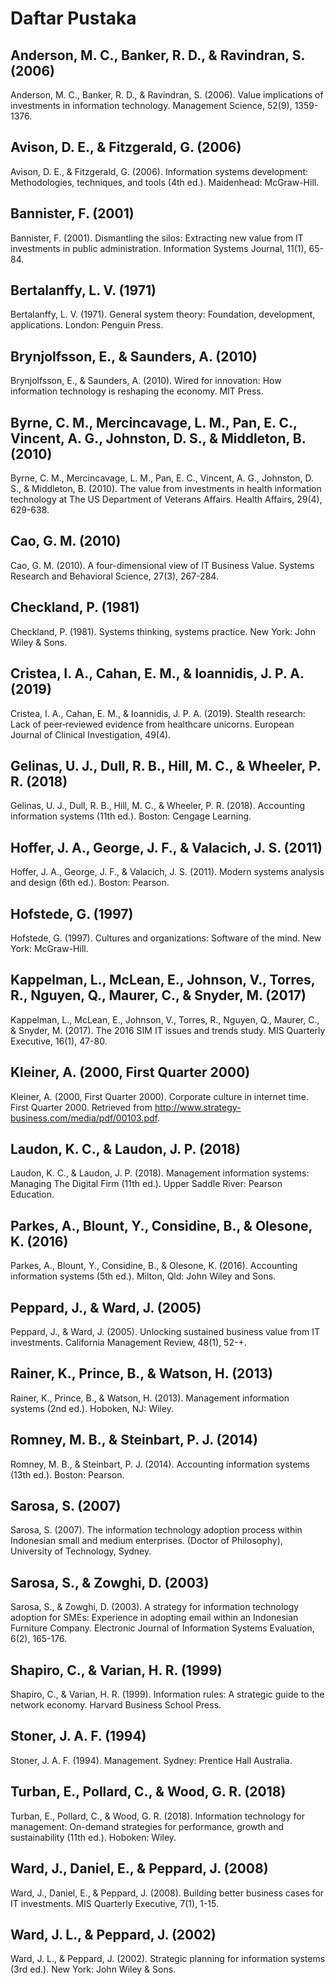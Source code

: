 # Daftar Pustaka

## Anderson, M. C., Banker, R. D., & Ravindran, S. (2006)

Anderson, M. C., Banker, R. D., & Ravindran, S. (2006). Value implications of investments in information technology. Management Science, 52(9), 1359-1376.

## Avison, D. E., & Fitzgerald, G. (2006)

Avison, D. E., & Fitzgerald, G. (2006). Information systems development: Methodologies, techniques, and tools (4th ed.). Maidenhead: McGraw-Hill.

## Bannister, F. (2001)

Bannister, F. (2001). Dismantling the silos: Extracting new value from IT investments in public administration. Information Systems Journal, 11(1), 65-84.

## Bertalanffy, L. V. (1971)

Bertalanffy, L. V. (1971). General system theory: Foundation, development, applications. London: Penguin Press.

## Brynjolfsson, E., & Saunders, A. (2010)

Brynjolfsson, E., & Saunders, A. (2010). Wired for innovation: How information technology is reshaping the economy. MIT Press.

## Byrne, C. M., Mercincavage, L. M., Pan, E. C., Vincent, A. G., Johnston, D. S., & Middleton, B. (2010)

Byrne, C. M., Mercincavage, L. M., Pan, E. C., Vincent, A. G., Johnston, D. S., & Middleton, B. (2010). The value from investments in health information technology at The US Department of Veterans Affairs. Health Affairs, 29(4), 629-638.

## Cao, G. M. (2010)

Cao, G. M. (2010). A four-dimensional view of IT Business Value. Systems Research and Behavioral Science, 27(3), 267-284.

## Checkland, P. (1981)

Checkland, P. (1981). Systems thinking, systems practice. New York: John Wiley & Sons.

## Cristea, I. A., Cahan, E. M., & Ioannidis, J. P. A. (2019)

Cristea, I. A., Cahan, E. M., & Ioannidis, J. P. A. (2019). Stealth research: Lack of peer‐reviewed evidence from healthcare unicorns. European Journal of Clinical Investigation, 49(4).

## Gelinas, U. J., Dull, R. B., Hill, M. C., & Wheeler, P. R. (2018)

Gelinas, U. J., Dull, R. B., Hill, M. C., & Wheeler, P. R. (2018). Accounting information systems (11th ed.). Boston: Cengage Learning.

## Hoffer, J. A., George, J. F., & Valacich, J. S. (2011)

Hoffer, J. A., George, J. F., & Valacich, J. S. (2011). Modern systems analysis and design (6th ed.). Boston: Pearson.

## Hofstede, G. (1997)

Hofstede, G. (1997). Cultures and organizations: Software of the mind. New York: McGraw-Hill.

## Kappelman, L., McLean, E., Johnson, V., Torres, R., Nguyen, Q., Maurer, C., & Snyder, M. (2017)

Kappelman, L., McLean, E., Johnson, V., Torres, R., Nguyen, Q., Maurer, C., & Snyder, M. (2017). The 2016 SIM IT issues and trends study. MIS Quarterly Executive, 16(1), 47-80.  

## Kleiner, A. (2000, First Quarter 2000)

Kleiner, A. (2000, First Quarter 2000). Corporate culture in internet time. First Quarter 2000. Retrieved from <http://www.strategy-business.com/media/pdf/00103.pdf>.

## Laudon, K. C., & Laudon, J. P. (2018)

Laudon, K. C., & Laudon, J. P. (2018). Management information systems: Managing The Digital Firm (11th ed.). Upper Saddle River: Pearson Education.

## Parkes, A., Blount, Y., Considine, B., & Olesone, K. (2016)

Parkes, A., Blount, Y., Considine, B., & Olesone, K. (2016). Accounting information systems (5th ed.). Milton, Qld: John Wiley and Sons.

## Peppard, J., & Ward, J. (2005)

Peppard, J., & Ward, J. (2005). Unlocking sustained business value from IT investments. California Management Review, 48(1), 52-+.

## Rainer, K., Prince, B., & Watson, H. (2013)

Rainer, K., Prince, B., & Watson, H. (2013). Management information systems (2nd ed.). Hoboken, NJ: Wiley.

## Romney, M. B., & Steinbart, P. J. (2014)

Romney, M. B., & Steinbart, P. J. (2014). Accounting information systems (13th ed.). Boston: Pearson.

## Sarosa, S. (2007)

Sarosa, S. (2007). The information technology adoption process within Indonesian small and medium enterprises. (Doctor of Philosophy), University of Technology, Sydney.

## Sarosa, S., & Zowghi, D. (2003)

Sarosa, S., & Zowghi, D. (2003). A strategy for information technology adoption for SMEs: Experience in adopting email within an Indonesian Furniture Company. Electronic Journal of Information Systems Evaluation, 6(2), 165-176.

## Shapiro, C., & Varian, H. R. (1999)

Shapiro, C., & Varian, H. R. (1999). Information rules: A strategic guide to the network economy. Harvard Business School Press.

## Stoner, J. A. F. (1994)

Stoner, J. A. F. (1994). Management. Sydney: Prentice Hall Australia.

## Turban, E., Pollard, C., & Wood, G. R. (2018)

Turban, E., Pollard, C., & Wood, G. R. (2018). Information technology for management: On-demand strategies for performance, growth and sustainability (11th ed.). Hoboken: Wiley.

## Ward, J., Daniel, E., & Peppard, J. (2008)

Ward, J., Daniel, E., & Peppard, J. (2008). Building better business cases for IT investments. MIS Quarterly Executive, 7(1), 1-15.

## Ward, J. L., & Peppard, J. (2002)

Ward, J. L., & Peppard, J. (2002). Strategic planning for information systems (3rd ed.). New York: John Wiley & Sons.
